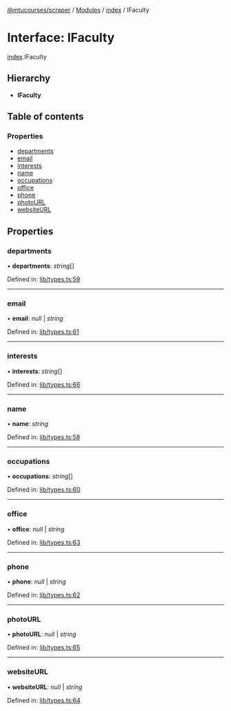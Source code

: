 [@mtucourses/scraper](../README.md) / [Modules](../modules.md) / [index](../modules/index.md) / IFaculty

# Interface: IFaculty

[index](../modules/index.md).IFaculty

## Hierarchy

* **IFaculty**

## Table of contents

### Properties

- [departments](index.ifaculty.md#departments)
- [email](index.ifaculty.md#email)
- [interests](index.ifaculty.md#interests)
- [name](index.ifaculty.md#name)
- [occupations](index.ifaculty.md#occupations)
- [office](index.ifaculty.md#office)
- [phone](index.ifaculty.md#phone)
- [photoURL](index.ifaculty.md#photourl)
- [websiteURL](index.ifaculty.md#websiteurl)

## Properties

### departments

• **departments**: *string*[]

Defined in: [lib/types.ts:59](https://github.com/Michigan-Tech-Courses/scrapper/blob/127e055/src/lib/types.ts#L59)

___

### email

• **email**: *null* \| *string*

Defined in: [lib/types.ts:61](https://github.com/Michigan-Tech-Courses/scrapper/blob/127e055/src/lib/types.ts#L61)

___

### interests

• **interests**: *string*[]

Defined in: [lib/types.ts:66](https://github.com/Michigan-Tech-Courses/scrapper/blob/127e055/src/lib/types.ts#L66)

___

### name

• **name**: *string*

Defined in: [lib/types.ts:58](https://github.com/Michigan-Tech-Courses/scrapper/blob/127e055/src/lib/types.ts#L58)

___

### occupations

• **occupations**: *string*[]

Defined in: [lib/types.ts:60](https://github.com/Michigan-Tech-Courses/scrapper/blob/127e055/src/lib/types.ts#L60)

___

### office

• **office**: *null* \| *string*

Defined in: [lib/types.ts:63](https://github.com/Michigan-Tech-Courses/scrapper/blob/127e055/src/lib/types.ts#L63)

___

### phone

• **phone**: *null* \| *string*

Defined in: [lib/types.ts:62](https://github.com/Michigan-Tech-Courses/scrapper/blob/127e055/src/lib/types.ts#L62)

___

### photoURL

• **photoURL**: *null* \| *string*

Defined in: [lib/types.ts:65](https://github.com/Michigan-Tech-Courses/scrapper/blob/127e055/src/lib/types.ts#L65)

___

### websiteURL

• **websiteURL**: *null* \| *string*

Defined in: [lib/types.ts:64](https://github.com/Michigan-Tech-Courses/scrapper/blob/127e055/src/lib/types.ts#L64)
